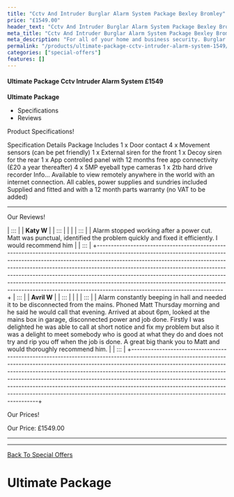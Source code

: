 ```yaml
---
title: "Cctv And Intruder Burglar Alarm System Package Bexley Bromley"
price: "£1549.00"
header_text: "Cctv And Intruder Burglar Alarm System Package Bexley Bromley"
meta_title: "Cctv And Intruder Burglar Alarm System Package Bexley Bromley"
meta_description: "For all of your home and business security. Burglar Alarm Servicing, Burglar Alarm Installation, Alarm Battery and CCTV packages. Call 020 8302 4065"
permalink: "/products/ultimate-package-cctv-intruder-alarm-system-1549/"
categories: ["special-offers"]
features: []
---
```


#### Ultimate Package Cctv Intruder Alarm System £1549

**Ultimate Package**

-   Specifications
-   Reviews

Product Specifications!

  Specification       Details
  Package Includes    1 x Door contact
                      4 x Movement sensors (can be pet friendly)
                      1 x External siren for the front
                      1 x Decoy siren for the rear
                      1 x App controlled panel with 12 months free app connectivity (£20 a year thereafter)
                      4 x 5MP eyeball type cameras
                      1 x 2tb hard drive recorder
  Info\...            Available to view remotely anywhere in the world with an internet connection.
                      All cables, power supplies and sundries included
                      Supplied and fitted and with a 12 month parts warranty (no VAT to be added)
  ------------------- ---------------------------------------------------------------------------------------

Our Reviews!

| :::                                                                                                                                                                                                                                                                                                                                                                                                                                                                                                            |
| **Katy W**                                                                                                                                                                                                                                                                                                                                                                                                                                                                                                                      |
| :::                                                                                                                                                                                                                                                                                                                                                                                                                                                                                                                             |
|                                                                                                                                                                                                                                                                                                                                                                                                                                                                                                                                 |
| :::                                                                                                                                                                                                                                                                                                                                                                                                                                                                                            |
| Alarm stopped working after a power cut. Matt was punctual, identified the problem quickly and fixed it efficiently. I would recommend him                                                                                                                                                                                                                                                                                                                                                                                      |
| :::                                                                                                                                                                                                                                                                                                                                                                                                                                                                                                                             |
+---------------------------------------------------------------------------------------------------------------------------------------------------------------------------------------------------------------------------------------------------------------------------------------------------------------------------------------------------------------------------------------------------------------------------------------------------------------------------------------------------------------------------------+
| :::                                                                                                                                                                                                                                                                                                                                                                                                                                                                                                            |
| **Avril W**                                                                                                                                                                                                                                                                                                                                                                                                                                                                                                                     |
| :::                                                                                                                                                                                                                                                                                                                                                                                                                                                                                                                             |
|                                                                                                                                                                                                                                                                                                                                                                                                                                                                                                                                 |
| :::                                                                                                                                                                                                                                                                                                                                                                                                                                                                                            |
| Alarm constantly beeping in hall and needed it to be disconnected from the mains. Phoned Matt Thursday morning and he said he would call that evening. Arrived at about 6pm, looked at the mains box in garage, disconnected power and job done. Firstly I was delighted he was able to call at short notice and fix my problem but also it was a delight to meet somebody who is good at what they do and does not try and rip you off when the job is done. A great big thank you to Matt and would thoroughly recommend him. |
| :::                                                                                                                                                                                                                                                                                                                                                                                                                                                                                                                             |
+---------------------------------------------------------------------------------------------------------------------------------------------------------------------------------------------------------------------------------------------------------------------------------------------------------------------------------------------------------------------------------------------------------------------------------------------------------------------------------------------------------------------------------+

Our Prices!

  Our Price:   £1549.00
  ------------ ----------

------------------------------------------------------------------------

[ Back To Special Offers](../categories/special-offers.php.html)

# Ultimate Package